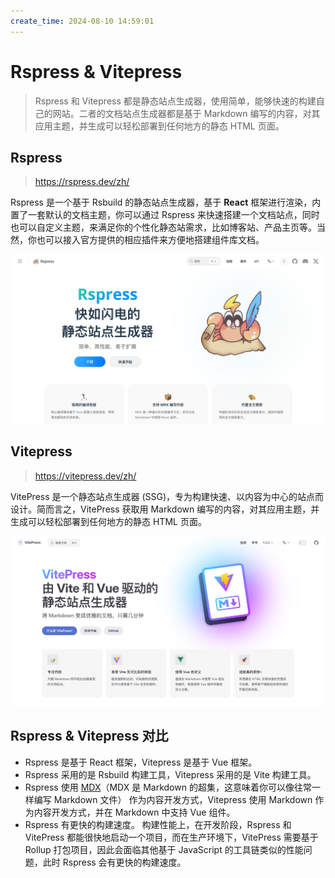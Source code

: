 ```yaml
---
create_time: 2024-08-10 14:59:01
---
```


# Rspress & Vitepress

> Rspress 和 Vitepress 都是静态站点生成器，使用简单，能够快速的构建自己的网站。二者的文档站点生成器都是基于 Markdown 编写的内容，对其应用主题，并生成可以轻松部署到任何地方的静态 HTML 页面。

## Rspress

> https://rspress.dev/zh/

Rspress 是一个基于 Rsbuild 的静态站点生成器，基于 **React** 框架进行渲染，内置了一套默认的文档主题，你可以通过 Rspress 来快速搭建一个文档站点，同时也可以自定义主题，来满足你的个性化静态站需求，比如博客站、产品主页等。当然，你也可以接入官方提供的相应插件来方便地搭建组件库文档。

![Rspress.png](../public/repress_screenshot.png)

## Vitepress

> https://vitepress.dev/zh/

VitePress 是一个静态站点生成器 (SSG)，专为构建快速、以内容为中心的站点而设计。简而言之，VitePress 获取用 Markdown 编写的内容，对其应用主题，并生成可以轻松部署到任何地方的静态 HTML 页面。

![Vitepress.png](../public/vitepress_screenshot.png)

## Rspress & Vitepress 对比

- Rspress 是基于 React 框架，Vitepress 是基于 Vue 框架。
- Rspress 采用的是 Rsbuild 构建工具，Vitepress 采用的是 Vite 构建工具。
- Rspress 使用 [MDX](https://mdxjs.com/)（MDX 是 Markdown 的超集，这意味着你可以像往常一样编写 Markdown 文件） 作为内容开发方式，Vitepress 使用 Markdown 作为内容开发方式，并在 Markdown 中支持 Vue 组件。
- Rspress 有更快的构建速度。 构建性能上，在开发阶段，Rspress 和 VitePress 都能很快地启动一个项目，而在生产环境下，VitePress 需要基于 Rollup 打包项目，因此会面临其他基于 JavaScript 的工具链类似的性能问题，此时 Rspress 会有更快的构建速度。
